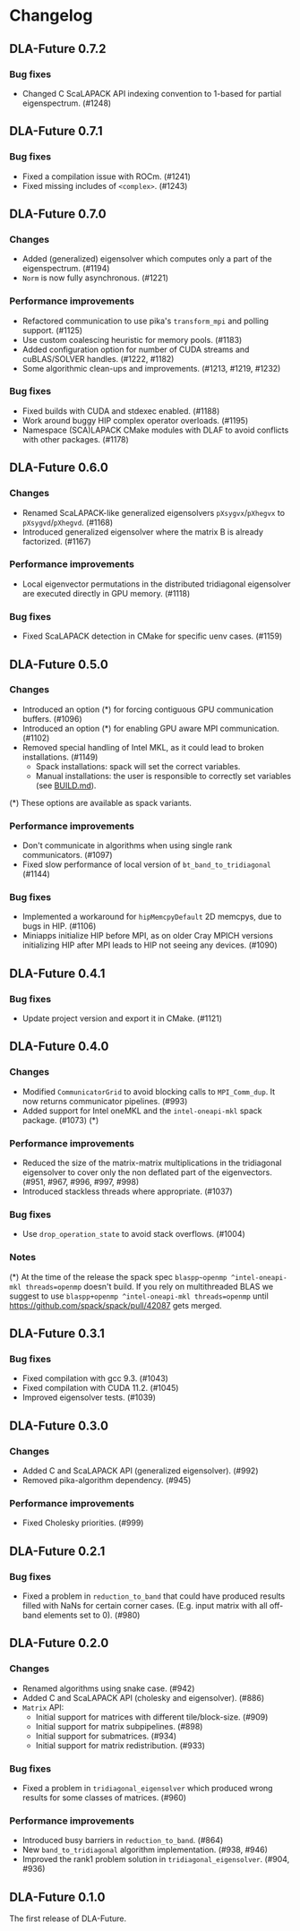 # Changelog

## DLA-Future 0.7.2

### Bug fixes

- Changed C ScaLAPACK API indexing convention to 1-based for partial eigenspectrum. (#1248)

## DLA-Future 0.7.1

### Bug fixes

- Fixed a compilation issue with ROCm. (#1241)
- Fixed missing includes of `<complex>`. (#1243)

## DLA-Future 0.7.0

### Changes

- Added (generalized) eigensolver which computes only a part of the eigenspectrum. (#1194)
- `Norm` is now fully asynchronous. (#1221)

### Performance improvements

- Refactored communication to use pika's `transform_mpi` and polling support. (#1125)
- Use custom coalescing heuristic for memory pools. (#1183)
- Added configuration option for number of CUDA streams and cuBLAS/SOLVER handles. (#1222, #1182)
- Some algorithmic clean-ups and improvements. (#1213, #1219, #1232)

### Bug fixes

- Fixed builds with CUDA and stdexec enabled. (#1188)
- Work around buggy HIP complex operator overloads. (#1195)
- Namespace (SCA)LAPACK CMake modules with DLAF to avoid conflicts with other packages. (#1178)

## DLA-Future 0.6.0

### Changes

- Renamed ScaLAPACK-like generalized eigensolvers `pXsygvx`/`pXhegvx` to `pXsygvd`/`pXhegvd`. (#1168)
- Introduced generalized eigensolver where the matrix B is already factorized. (#1167)

### Performance improvements

- Local eigenvector permutations in the distributed tridiagonal eigensolver are executed directly in GPU memory. (#1118)

### Bug fixes

- Fixed ScaLAPACK detection in CMake for specific uenv cases. (#1159)

## DLA-Future 0.5.0

### Changes

- Introduced an option (*) for forcing contiguous GPU communication buffers. (#1096)
- Introduced an option (*) for enabling GPU aware MPI communication. (#1102)
- Removed special handling of Intel MKL, as it could lead to broken installations. (#1149)
    - Spack installations: spack will set the correct variables.
    - Manual installations: the user is responsible to correctly set variables (see [BUILD.md](BUILD.md)).

(*) These options are available as spack variants.

### Performance improvements

- Don't communicate in algorithms when using single rank communicators. (#1097)
- Fixed slow performance of local version of `bt_band_to_tridiagonal` (#1144)

### Bug fixes

- Implemented a workaround for `hipMemcpyDefault` 2D memcpys, due to bugs in HIP. (#1106)
- Miniapps initialize HIP before MPI, as on older Cray MPICH versions initializing HIP after MPI leads to HIP not seeing any devices. (#1090)

## DLA-Future 0.4.1

### Bug fixes

- Update project version and export it in CMake. (#1121)

## DLA-Future 0.4.0

### Changes

- Modified `CommunicatorGrid` to avoid blocking calls to `MPI_Comm_dup`. It now returns communicator pipelines. (#993)
- Added support for Intel oneMKL and the `intel-oneapi-mkl` spack package. (#1073) (*)

### Performance improvements

- Reduced the size of the matrix-matrix multiplications in the tridiagonal eigensolver to cover only the non deflated part of the eigenvectors. (#951, #967, #996, #997, #998)
- Introduced stackless threads where appropriate. (#1037)

### Bug fixes

- Use `drop_operation_state` to avoid stack overflows. (#1004)

### Notes

(*) At the time of the release the spack spec `blaspp~openmp ^intel-oneapi-mkl threads=openmp` doesn't build. If you rely on multithreaded BLAS we suggest to use `blaspp+openmp ^intel-oneapi-mkl threads=openmp` until https://github.com/spack/spack/pull/42087 gets merged.

## DLA-Future 0.3.1

### Bug fixes

- Fixed compilation with gcc 9.3. (#1043)
- Fixed compilation with CUDA 11.2. (#1045)
- Improved eigensolver tests. (#1039)

## DLA-Future 0.3.0

### Changes

- Added C and ScaLAPACK API (generalized eigensolver). (#992)
- Removed pika-algorithm dependency. (#945)

### Performance improvements

- Fixed Cholesky priorities. (#999)

## DLA-Future 0.2.1

### Bug fixes

- Fixed a problem in `reduction_to_band` that could have produced results filled with NaNs for certain corner cases. (E.g. input matrix with all off-band elements set to 0). (#980)

## DLA-Future 0.2.0

### Changes

- Renamed algorithms using snake case. (#942)
- Added C and ScaLAPACK API (cholesky and eigensolver). (#886)
- `Matrix` API:
  - Initial support for matrices with different tile/block-size. (#909)
  - Initial support for matrix subpipelines. (#898)
  - Initial support for submatrices. (#934)
  - Initial support for matrix redistribution. (#933)

### Bug fixes

- Fixed a problem in `tridiagonal_eigensolver` which produced wrong results for some classes of matrices. (#960)

### Performance improvements

- Introduced busy barriers in `reduction_to_band`. (#864)
- New `band_to_tridiagonal` algorithm implementation. (#938, #946)
- Improved the rank1 problem solution in `tridiagonal_eigensolver`. (#904, #936)

## DLA-Future 0.1.0

The first release of DLA-Future.
